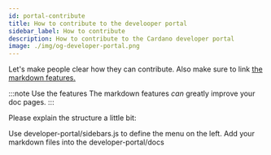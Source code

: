 ```yaml
---
id: portal-contribute
title: How to contribute to the develooper portal
sidebar_label: How to contribute
description: How to contribute to the Cardano developer portal
image: ./img/og-developer-portal.png
---
```


Let's make people clear how they can contribute. Also make sure to link [the markdown features.](https://v2.docusaurus.io/docs/markdown-features)

:::note Use the features
The markdown features *can* greatly improve your doc pages.
:::


Please explain the structure a little bit:  

Use developer-portal/sidebars.js to define the menu on the left. Add your markdown files into the developer-portal/docs
